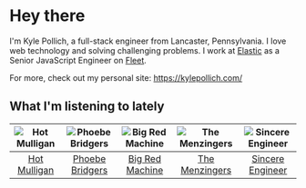 # Hey there

I'm Kyle Pollich, a full-stack engineer from Lancaster, Pennsylvania. I love web technology and solving challenging problems.
I work at [Elastic](https://www.elastic.co/) as a Senior JavaScript Engineer on [Fleet](https://www.elastic.co/guide/en/fleet/current/fleet-overview.html).

For more, check out my personal site: https://kylepollich.com/

## What I'm listening to lately

<!-- begin artists -->
  |![Hot Mulligan](https://i.scdn.co/image/ab6761610000f178ee0afe7cc83d3700ef6200b9)|![Phoebe Bridgers](https://i.scdn.co/image/ab6761610000f178626686e362d30246e816cc5b)|![Big Red Machine](https://i.scdn.co/image/ab6761610000f1787ef9466b2e408a35a3b2f72f)|![The Menzingers](https://i.scdn.co/image/ab6761610000f178498bbee152e9598c134823a7)|![Sincere Engineer](https://i.scdn.co/image/ab6761610000f178fec1a211b8eee7550d8deabb)|
  |:---:|:---:|:---:|:---:|:---:|
  |[Hot Mulligan](https://open.spotify.com/artist/1lKZzN2d4IqiEYxyECIEHI)|[Phoebe Bridgers](https://open.spotify.com/artist/1r1uxoy19fzMxunt3ONAkG)|[Big Red Machine](https://open.spotify.com/artist/7gXy60xRcwYujBFoYHnR2O)|[The Menzingers](https://open.spotify.com/artist/7HWFXU9pHBj0u58yoRwwOJ)|[Sincere Engineer](https://open.spotify.com/artist/5l1QyUoZFlqTKJ1NrbCTu1)|
<!-- end artists -->
